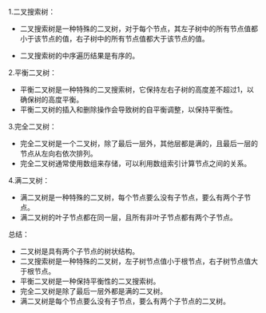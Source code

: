 1.二叉搜索树：

- 二叉搜索树是一种特殊的二叉树，对于每个节点，其左子树中的所有节点值都小于该节点的值，右子树中的所有节点值都大于该节点的值。

- 二叉搜索树的中序遍历结果是有序的。

2.平衡二叉树：

- 平衡二叉树是一种特殊的二叉搜索树，它保持左右子树的高度差不超过1，以确保树的高度平衡。
- 平衡二叉树的插入和删除操作会导致树的自平衡调整，以保持平衡性。

3.完全二叉树：

- 完全二叉树是一个二叉树，除了最后一层外，其他层都是满的，且最后一层的节点从左向右依次排列。
- 完全二叉树通常使用数组来存储，可以利用数组索引计算节点之间的关系。

4.满二叉树：

- 满二叉树是一种特殊的二叉树，每个节点要么没有子节点，要么有两个子节点。
- 满二叉树的叶子节点都在同一层，且所有非叶子节点都有两个子节点。

总结：

- 二叉树是具有两个子节点的树状结构。
- 二叉搜索树是一种特殊的二叉树，左子树节点值小于根节点，右子树节点值大于根节点。
- 平衡二叉树是一种保持平衡性的二叉搜索树。
- 完全二叉树是除了最后一层外都是满的二叉树。
- 满二叉树是每个节点要么没有子节点，要么有两个子节点的二叉树。